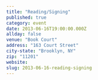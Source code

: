 ```yaml
---
title: "Reading/Signing"
published: true
category: event
date: 2013-06-16T19:00:00.000Z
allday: false
venue: "Book Court"
address: "163 Court Street"
city-state: "Brooklyn, NY"
zip: "11201"
website:
slug: 2013-06-16-reading-signing
---
```


